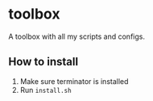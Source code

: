 # toolbox
A toolbox with all my scripts and configs.

## How to install
1. Make sure terminator is installed
2. Run `install.sh`
